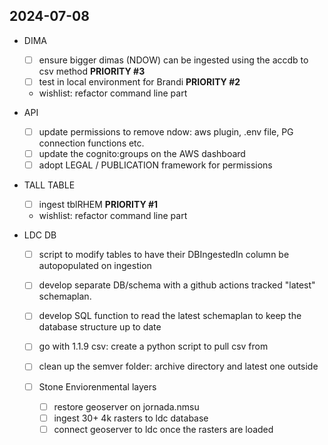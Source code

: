 ## 2024-07-08
- DIMA
  - [ ] ensure bigger dimas (NDOW) can be ingested using the accdb to csv method **PRIORITY #3**
  - [ ] test in local environment for Brandi **PRIORITY #2**
  - wishlist: refactor command line part

- API
  - [ ] update permissions to remove ndow: aws plugin, .env file, PG connection functions etc. 
  - [ ] update the cognito:groups on the AWS dashboard
  - [ ] adopt LEGAL / PUBLICATION framework for permissions

- TALL TABLE
  - [ ] ingest tblRHEM **PRIORITY #1**
  - wishlist: refactor command line part


- LDC DB
  - [ ] script to modify tables to have their DBIngestedIn column be autopopulated on ingestion
  - [ ] develop separate DB/schema with a github actions tracked "latest" schemaplan. 
  - [ ] develop SQL function to read the latest schemaplan to keep the database structure up to date
  - [ ] go with 1.1.9 csv: create a python script to pull csv from 
  - [ ] clean up the semver folder: archive directory and latest one outside

  - [ ] Stone Enviorenmental layers
    - [ ] restore geoserver on jornada.nmsu
    - [ ] ingest 30+ 4k rasters to ldc database
    - [ ] connect geoserver to ldc once the rasters are loaded
